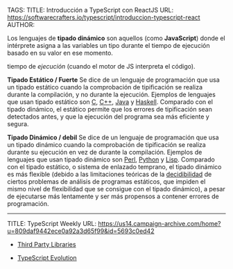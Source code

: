 TAGS: 
TITLE: Introducción a TypeScript con ReactJS
URL: https://softwarecrafters.io/typescript/introduccion-typescript-react
AUTHOR:

Los lenguajes de **tipado dinámico** son aquellos (como **JavaScript**) donde el intérprete asigna a las variables un tipo durante el tiempo de ejecución basado en su valor en ese momento. 

tiempo de _ejecución_ (cuando el motor de JS interpreta el código).

**Tipado Estático / Fuerte**
Se dice de un lenguaje de programación que usa un tipado estático cuando la comprobación de tipificación se realiza durante la compilación, y no durante la ejecución. Ejemplos de lenguajes que usan tipado estático son [C](https://es.wikipedia.org/wiki/C_(lenguaje_de_programaci%C3%B3n) "C (lenguaje de programación)"), [C++](https://es.wikipedia.org/wiki/C%2B%2B "C++"), [Java](https://es.wikipedia.org/wiki/Lenguaje_de_programaci%C3%B3n_Java "Lenguaje de programación Java") y [Haskell](https://es.wikipedia.org/wiki/Haskell "Haskell"). Comparado con el tipado dinámico, el estático permite que los errores de tipificación sean detectados antes, y que la ejecución del programa sea más eficiente y segura.

**Tipado Dinámico / debil**
Se dice de un lenguaje de programación que usa un tipado dinámico cuando la comprobación de tipificación se realiza durante su ejecución en vez de durante la compilación. Ejemplos de lenguajes que usan tipado dinámico son [Perl](https://es.wikipedia.org/wiki/Perl "Perl"), [Python](https://es.wikipedia.org/wiki/Python "Python") y [Lisp](https://es.wikipedia.org/wiki/Lisp "Lisp"). Comparado con el tipado estático, o sistema de enlazado temprano, el tipado dinámico es más flexible (debido a las limitaciones teóricas de la [decidibilidad](https://es.wikipedia.org/wiki/Decidibilidad "Decidibilidad") de ciertos problemas de análisis de programas estáticos, que impiden el mismo nivel de flexibilidad que se consigue con el tipado dinámico), a pesar de ejecutarse más lentamente y ser más propensos a contener errores de programación.

---

TITLE: TypeScript Weekly
URL: https://us14.campaign-archive.com/home?u=809daf9442ece0a92a3d65f99&id=5693c0ed42

- [Third Party Libraries](https://medium.com/@ofir3322/add-your-own-type-definition-to-any-javascript-3rd-party-module-1fc6b11e6f10)

- [TypeScript Evolution](https://mariusschulz.com/blog/series/typescript-evolution)

